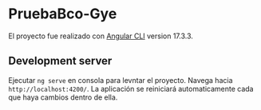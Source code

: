 # PruebaBco-Gye

El proyecto fue realizado con [Angular CLI](https://github.com/angular/angular-cli) version 17.3.3.

## Development server

Ejecutar `ng serve` en consola para levntar el proyecto. Navega hacia `http://localhost:4200/`. La aplicación se reiniciará automaticamente cada que haya cambios dentro de ella.
